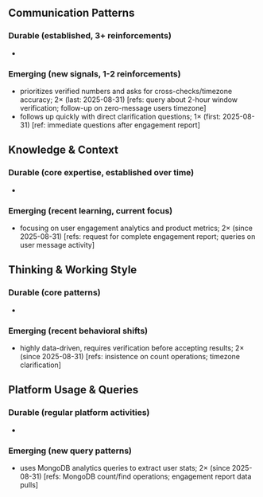 ## Communication Patterns
### Durable (established, 3+ reinforcements)
- 

### Emerging (new signals, 1-2 reinforcements)
- prioritizes verified numbers and asks for cross-checks/timezone accuracy; 2× (last: 2025-08-31) [refs: query about 2-hour window verification; follow-up on zero-message users timezone]
- follows up quickly with direct clarification questions; 1× (first: 2025-08-31) [ref: immediate questions after engagement report]

## Knowledge & Context
### Durable (core expertise, established over time)
- 

### Emerging (recent learning, current focus)
- focusing on user engagement analytics and product metrics; 2× (since 2025-08-31) [refs: request for complete engagement report; queries on user message activity]

## Thinking & Working Style
### Durable (core patterns)
- 

### Emerging (recent behavioral shifts)
- highly data-driven, requires verification before accepting results; 2× (since 2025-08-31) [refs: insistence on count operations; timezone clarification]

## Platform Usage & Queries
### Durable (regular platform activities)
- 

### Emerging (new query patterns)
- uses MongoDB analytics queries to extract user stats; 2× (since 2025-08-31) [refs: MongoDB count/find operations; engagement report data pulls]